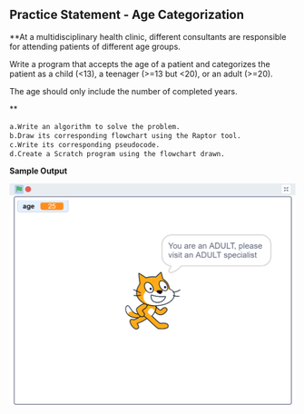 ## Practice Statement - Age Categorization


**At a multidisciplinary health clinic, different consultants are responsible for attending patients of different age groups.​

Write a program that accepts the age of a patient and categorizes the patient as a child (<13), a teenager (>=13 but <20), or an adult (>=20). ​

The age should only include the number of completed years.​

​**

	a.Write an algorithm to solve the problem.
	b.Draw its corresponding flowchart using the Raptor tool.
	c.Write its corresponding pseudocode.
	d.Create a Scratch program using the flowchart drawn.


**Sample Output**

![No image](output.png)
